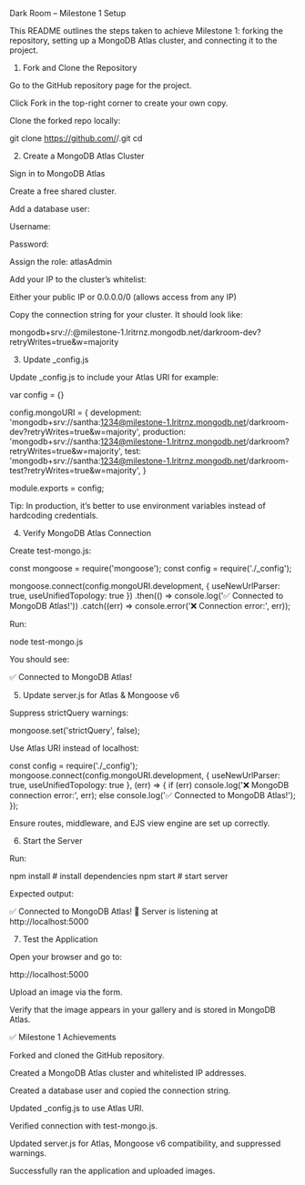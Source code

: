 Dark Room – Milestone 1 Setup

This README outlines the steps taken to achieve Milestone 1: forking the repository, setting up a MongoDB Atlas cluster, and connecting it to the project.

1. Fork and Clone the Repository

Go to the GitHub repository page for the project.

Click Fork in the top-right corner to create your own copy.

Clone the forked repo locally:

git clone https://github.com/<your-username>/<repo>.git
cd <repo>

2. Create a MongoDB Atlas Cluster

Sign in to MongoDB Atlas

Create a free shared cluster.

Add a database user:

Username: <username>

Password: <password>

Assign the role: atlasAdmin

Add your IP to the cluster’s whitelist:

Either your public IP or 0.0.0.0/0 (allows access from any IP)

Copy the connection string for your cluster. It should look like:

mongodb+srv://<username>:<password>@milestone-1.lritrnz.mongodb.net/darkroom-dev?retryWrites=true&w=majority

3. Update _config.js

Update _config.js to include your Atlas URI for example:

var config = {}

config.mongoURI = {
  development: 'mongodb+srv://santha:1234@milestone-1.lritrnz.mongodb.net/darkroom-dev?retryWrites=true&w=majority',
  production: 'mongodb+srv://santha:1234@milestone-1.lritrnz.mongodb.net/darkroom?retryWrites=true&w=majority',
  test: 'mongodb+srv://santha:1234@milestone-1.lritrnz.mongodb.net/darkroom-test?retryWrites=true&w=majority',
}

module.exports = config;


Tip: In production, it’s better to use environment variables instead of hardcoding credentials.

4. Verify MongoDB Atlas Connection

Create test-mongo.js:

const mongoose = require('mongoose');
const config = require('./_config');

mongoose.connect(config.mongoURI.development, {
  useNewUrlParser: true,
  useUnifiedTopology: true
})
.then(() => console.log('✅ Connected to MongoDB Atlas!'))
.catch((err) => console.error('❌ Connection error:', err));


Run:

node test-mongo.js


You should see:

✅ Connected to MongoDB Atlas!

5. Update server.js for Atlas & Mongoose v6

Suppress strictQuery warnings:

mongoose.set('strictQuery', false);


Use Atlas URI instead of localhost:

const config = require('./_config');
mongoose.connect(config.mongoURI.development, {
  useNewUrlParser: true,
  useUnifiedTopology: true
}, (err) => {
  if (err) console.log('❌ MongoDB connection error:', err);
  else console.log('✅ Connected to MongoDB Atlas!');
});


Ensure routes, middleware, and EJS view engine are set up correctly.

6. Start the Server

Run:

npm install         # install dependencies
npm start           # start server


Expected output:

✅ Connected to MongoDB Atlas!
🚀 Server is listening at http://localhost:5000

7. Test the Application

Open your browser and go to:

http://localhost:5000


Upload an image via the form.

Verify that the image appears in your gallery and is stored in MongoDB Atlas.

✅ Milestone 1 Achievements

Forked and cloned the GitHub repository.

Created a MongoDB Atlas cluster and whitelisted IP addresses.

Created a database user and copied the connection string.

Updated _config.js to use Atlas URI.

Verified connection with test-mongo.js.

Updated server.js for Atlas, Mongoose v6 compatibility, and suppressed warnings.

Successfully ran the application and uploaded images.